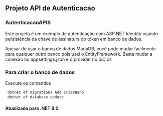 ## Projeto API de Autenticacao

### AutenticacaoAPIS

Este projeto é um exemplo de autenticação com ASP.NET Identity usando persistência da chave de assinatura do token em banco de dados.

Apesar de usar o banco de dados MariaDB, você pode mudar facilmente para qualquer outro banco pois usei o EntityFramework. Basta mudar a conexão no appsettings.json e o provider no IoC.cs

### Para criar o banco de dados

Execute os comandos

```powershell
 dotnet ef migrations Add CriarBano
 dotnet ef database update
 ```

#### Atualizado para .NET 8.0


